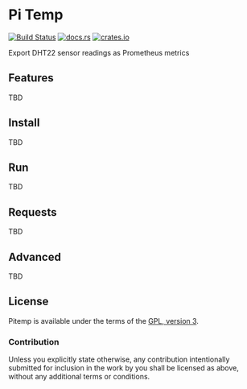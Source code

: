 # Pi Temp

[![Build Status](https://travis-ci.org/56quarters/pitemp.svg?branch=master)](https://travis-ci.org/56quarters/pitemp)
[![docs.rs](https://docs.rs/pitemp/badge.svg)](https://docs.rs/pitemp/)
[![crates.io](https://img.shields.io/crates/v/donut.svg)](https://crates.io/crates/pitemp/)

Export DHT22 sensor readings as Prometheus metrics

## Features

TBD

## Install

TBD

## Run

TBD

## Requests

TBD

## Advanced

TBD

## License

Pitemp is available under the terms of the [GPL, version 3](LICENSE).

### Contribution

Unless you explicitly state otherwise, any contribution intentionally submitted
for inclusion in the work by you shall be licensed as above, without any
additional terms or conditions.
